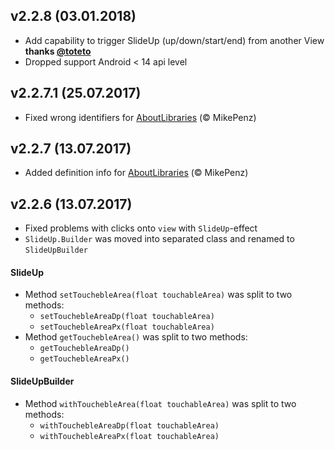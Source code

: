## v2.2.8 (03.01.2018)
  - Add capability to trigger SlideUp (up/down/start/end) from another View **thanks [@toteto](https://github.com/toteto)**
  - Dropped support Android < 14 api level
  
## v2.2.7.1 (25.07.2017)
  - Fixed wrong identifiers for [AboutLibraries](https://github.com/mikepenz/AboutLibraries) (© MikePenz)
  
## v2.2.7 (13.07.2017)
  - Added definition info for [AboutLibraries](https://github.com/mikepenz/AboutLibraries) (© MikePenz)
  
## v2.2.6 (13.07.2017)
  - Fixed problems with clicks onto `view` with `SlideUp`-effect
  - `SlideUp.Builder` was moved into separated class and renamed to `SlideUpBuilder`
  #### SlideUp
  - Method `setTouchebleArea(float touchableArea)` was split to two methods: 
     - `setTouchebleAreaDp(float touchableArea)`
     - `setTouchebleAreaPx(float touchableArea)`
  - Method `getTouchebleArea()` was split to two methods:
     - `getTouchebleAreaDp()`
     - `getTouchebleAreaPx()`
  #### SlideUpBuilder
  - Method `withTouchebleArea(float touchableArea)` was split to two methods: 
     - `withTouchebleAreaDp(float touchableArea)`
     - `withTouchebleAreaPx(float touchableArea)`
